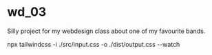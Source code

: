 # wd_03
Silly project for my webdesign class about one of my favourite bands.

npx tailwindcss -i ./src/input.css -o ./dist/output.css --watch
